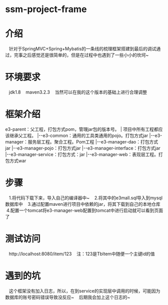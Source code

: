 # ssm-project-frame
# 介绍
    针对于SpringMVC+Spring+Mybatis的一条线的梳理框架搭建到最后的调试通过，完事之后感觉还是很简单的，但是在过程中也遇到了一些小小的坎坷~
# 环境要求
    jdk1.8
    maven3.2.3
    当然可以在我的这个版本的基础上进行合理调整
# 框架介绍
e3-parent：父工程，打包方式pom，管理jar包的版本号。
    |           项目中所有工程都应该继承父工程。
    |--e3-common：通用的工具类通用的pojo。打包方式jar
    |--e3-manager：服务层工程。聚合工程。Pom工程
      |--e3-manager-dao：打包方式jar
      |--e3-manager-pojo：打包方式jar
      |--e3-manager-interface：打包方式jar
      |--e3-manager-service：打包方式：jar
      |--e3-manager-web：表现层工程。打包方式war
# 步骤
    1.将代码下载下来，导入自己的编译器中~
    2.将其中的e3mall.sql导入到mysql数据库中
    3.通过配置maven进行项目中依赖的jar，将其下载到自己的本地仓库
    4.配置一个tomcat将e3-manager-web配置到tomcat中进行启动就可以看到页面了
# 测试访问
    http://localhost:8080/item/123
    注：123是TbItem中随便一个主键id的值
# 遇到的坑
    这个框架没有加入日志，所以，在到service的实现层中调用的时候，可能因为数据库的账号密码错误导致没反应~
    后期我会加上这个日志的~
